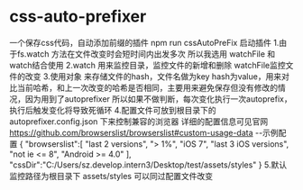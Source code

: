 # css-auto-prefixer
一个保存css代码，自动添加前缀的插件
    npm run cssAutoPreFix 启动插件
    1.由于fs.watch 方法在文件改变时会短时间内出发多次 所以我选用 watchFile 和 watch结合使用
    2.watch 用来监控目录，监控文件的新增和删除 watchFile监控文件的改变
    3.使用对象 来存储文件的hash，文件名做为key hash为value，用来对比当前哈希，和上一次改变的哈希是否相同，主要用来避免保存但没有修改的情况，因为用到了autoprefixer
        所以如果不做判断，每次变化执行一次autoprefix，执行后触发变化将导致死循环
    4.配置文件可放到根目录下的autoprefixer.config.json 下来控制兼容的浏览器 详细的配置信息可见官网 https://github.com/browserslist/browserslist#custom-usage-data
    --示例配置
    {
    "browserslist":[
    "last 2 versions",
    "> 1%",
    "iOS 7",
    "last 3 iOS versions",
    "not ie <= 8",
    "Android >= 4.0"
    ],
    "cssDir":"C:/Users/sz.develop.intern3/Desktop/test/assets/styles"
    }
    5.默认监控路径为根目录下 assets/styles 可以同过配置文件改变

